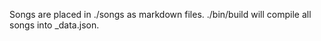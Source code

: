 Songs are placed in ./songs as markdown files.
./bin/build will compile all songs into \_data.json.
